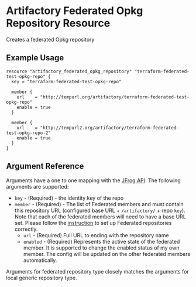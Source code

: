 # Artifactory Federated Opkg Repository Resource

Creates a federated Opkg repository

## Example Usage

```hcl
resource "artifactory_federated_opkg_repository" "terraform-federated-test-opkg-repo" {
  key = "terraform-federated-test-opkg-repo"

  member {
    url    = "http://tempurl.org/artifactory/terraform-federated-test-opkg-repo"
    enable = true
  }

  member {
    url    = "http://tempurl2.org/artifactory/terraform-federated-test-opkg-repo-2"
    enable = true
  }
}
```

## Argument Reference

Arguments have a one to one mapping with the [JFrog API](https://www.jfrog.com/confluence/display/JFROG/Repository+Configuration+JSON#RepositoryConfigurationJSON-FederatedRepository). The following arguments are supported:

* `key` - (Required) - the identity key of the repo
* `member` - (Required) - The list of Federated members and must contain this repository URL (configured base URL + `/artifactory/` + repo `key`). Note that each of the federated members will need to have a base URL set. Please follow the [instruction](https://www.jfrog.com/confluence/display/JFROG/Working+with+Federated+Repositories#WorkingwithFederatedRepositories-SettingUpaFederatedRepository) to set up Federated repositories correctly.
    * `url` - (Required) Full URL to ending with the repository name
    * `enabled` - (Required) Represents the active state of the federated member. It is supported to change the enabled status of my own member. The config will be updated on the other federated members automatically.

Arguments for federated repository type closely matches the arguments for local generic repository type.
